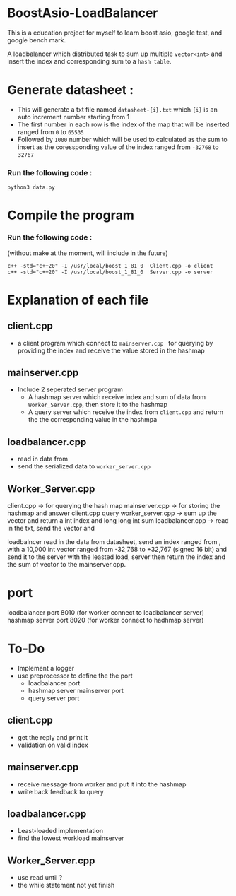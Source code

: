 # BoostAsio-LoadBalancer
This is a education project for myself to learn boost asio, google test, and google bench mark.

A loadbalancer which distributed task to sum up multiple `vector<int>` and insert the index and corresponding sum to a `hash table`.

# Generate datasheet :  
- This will generate a txt file named `datasheet-{i}.txt` which `{i}` is an auto increment number starting from 1
- The first number in each row is the index of the map that will be inserted ranged from `0` to `65535`
- Followed by `1000` number which will be used to calculated as the sum to insert as the coressponding value of the index ranged from `-32768` to `32767`  


### Run the following code : 
```
python3 data.py
```

# Compile the program 
### Run the following code :  
(without make at the moment, will include in the future)
```
c++ -std="c++20" -I /usr/local/boost_1_81_0  Client.cpp -o client
c++ -std="c++20" -I /usr/local/boost_1_81_0  Server.cpp -o server
```

# Explanation of each file 
## client.cpp 
- a client program which connect to `mainserver.cpp ` for querying by providing the index and receive the value stored in the hashmap
## mainserver.cpp 
- Include 2 seperated server program 
    - A hashmap server which receive index and sum of data from `Worker_Server.cpp`, then store it to the hashmap
    - A query server which receive the index from `client.cpp` and return the the corresponding value in the hashmpa 
## loadbalancer.cpp 
- read in data from 
- send the serialized data to `worker_server.cpp`
## Worker_Server.cpp 
client.cpp -> for querying the hash map
mainserver.cpp -> for storing the hashmap and answer client.cpp query
worker_server.cpp -> sum up the vector and return a int index and long long int sum
loadbalancer.cpp -> read in the txt, send the vector and 



loadbalncer read in the data from datasheet, send an index ranged from , with a 10,000 int vector ranged from -32,768 to +32,767 (signed 16 bit) and send it to the server with the leasted load, server then return the index and the sum of vector to the mainserver.cpp.



# port

loadbalancer port 8010 (for worker connect to loadbalancer server)
hashmap server port 8020 (for worker connect to hadhmap server)

 



# To-Do
- Implement a logger
- use preprocessor to define the the port   
    - loadbalancer port
    - hashmap server mainserver port
    - query server port 

## client.cpp
- get the reply and print it 
- validation on valid index

## mainserver.cpp
- receive message from worker and put it into the hashmap
- write back feedback to query
## loadbalancer.cpp
- Least-loaded implementation
- find the lowest workload mainserver
## Worker_Server.cpp
- use read until ? 
- the while statement not yet finish 

